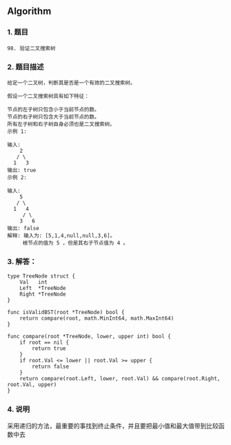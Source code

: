 ## Algorithm
### 1. 题目
```
98. 验证二叉搜索树
```
### 2. 题目描述
```
给定一个二叉树，判断其是否是一个有效的二叉搜索树。

假设一个二叉搜索树具有如下特征：

节点的左子树只包含小于当前节点的数。
节点的右子树只包含大于当前节点的数。
所有左子树和右子树自身必须也是二叉搜索树。
示例 1:

输入:
    2
   / \
  1   3
输出: true
示例 2:

输入:
    5
   / \
  1   4
     / \
    3   6
输出: false
解释: 输入为: [5,1,4,null,null,3,6]。
     根节点的值为 5 ，但是其右子节点值为 4 。

```

### 3. 解答：
```golang
type TreeNode struct {
	Val   int
	Left  *TreeNode
	Right *TreeNode
}

func isValidBST(root *TreeNode) bool {
	return compare(root, math.MinInt64, math.MaxInt64)
}

func compare(root *TreeNode, lower, upper int) bool {
	if root == nil {
		return true
	}
	if root.Val <= lower || root.Val >= upper {
		return false
	}
	return compare(root.Left, lower, root.Val) && compare(root.Right, root.Val, upper)
}
```
### 4. 说明
采用递归的方法，最重要的事找到终止条件，并且要把最小值和最大值带到比较函数中去